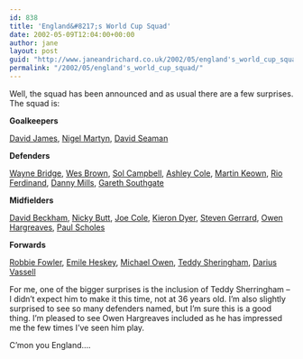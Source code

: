 ```yaml
---
id: 838
title: 'England&#8217;s World Cup Squad'
date: 2002-05-09T12:04:00+00:00
author: jane
layout: post
guid: "http://www.janeandrichard.co.uk/2002/05/england's_world_cup_squad"
permalink: "/2002/05/england's_world_cup_squad/"
---
```

Well, the squad has been announced and as usual there are a few surprises. The squad is:

**Goalkeepers**
  
[David James](http://news.bbc.co.uk/sport3/worldcup2002/hi/team_pages/england/squad/newsid_1937000/1937410.stm), [Nigel Martyn](http://news.bbc.co.uk/sport3/worldcup2002/hi/team_pages/england/squad/newsid_1937000/1937437.stm), [David Seaman](http://news.bbc.co.uk/sport3/worldcup2002/hi/team_pages/england/squad/newsid_1937000/1937320.stm)
  
**Defenders**
  
[Wayne Bridge](http://news.bbc.co.uk/sport3/worldcup2002/hi/team_pages/england/squad/newsid_1937000/1937462.stm), [Wes Brown](http://news.bbc.co.uk/sport3/worldcup2002/hi/team_pages/england/squad/newsid_1976000/1976960.stm), [Sol Campbell](http://news.bbc.co.uk/sport3/worldcup2002/hi/team_pages/england/squad/newsid_1939000/1939411.stm), [Ashley Cole](http://news.bbc.co.uk/sport3/worldcup2002/hi/team_pages/england/squad/newsid_1959000/1959220.stm), [Martin Keown](http://news.bbc.co.uk/sport3/worldcup2002/hi/team_pages/england/squad/newsid_1937000/1937513.stm), [Rio Ferdinand](http://news.bbc.co.uk/sport3/worldcup2002/hi/team_pages/england/squad/newsid_1901000/1901283.stm), [Danny Mills](http://news.bbc.co.uk/sport3/worldcup2002/hi/team_pages/england/squad/newsid_1937000/1937584.stm), [Gareth Southgate](http://news.bbc.co.uk/sport3/worldcup2002/hi/team_pages/england/squad/newsid_1937000/1937723.stm)
  
**Midfielders**
  
[David Beckham](http://news.bbc.co.uk/sport3/worldcup2002/hi/team_pages/england/squad/newsid_1901000/1901065.stm), [Nicky Butt](http://news.bbc.co.uk/sport3/worldcup2002/hi/team_pages/england/squad/newsid_1938000/1938174.stm), [Joe Cole](http://news.bbc.co.uk/sport3/worldcup2002/hi/team_pages/england/squad/newsid_1938000/1938051.stm), [Kieron Dyer](http://news.bbc.co.uk/sport3/worldcup2002/hi/team_pages/england/squad/newsid_1901000/1901369.stm), [Steven Gerrard](http://news.bbc.co.uk/sport3/worldcup2002/hi/team_pages/england/squad/newsid_1901000/1901341.stm), [Owen Hargreaves](http://news.bbc.co.uk/sport3/worldcup2002/hi/team_pages/england/squad/newsid_1938000/1938102.stm), [Paul Scholes](http://news.bbc.co.uk/sport3/worldcup2002/hi/team_pages/england/squad/newsid_1937000/1937758.stm)
  
**Forwards**
  
[Robbie Fowler](http://news.bbc.co.uk/sport3/worldcup2002/hi/team_pages/england/squad/newsid_1937000/1937815.stm), [Emile Heskey](http://news.bbc.co.uk/sport3/worldcup2002/hi/team_pages/england/squad/newsid_1939000/1939017.stm), [Michael Owen](http://news.bbc.co.uk/sport3/worldcup2002/hi/team_pages/england/squad/newsid_1901000/1901154.stm), [Teddy Sheringham](http://news.bbc.co.uk/sport3/worldcup2002/hi/team_pages/england/squad/newsid_1937000/1937885.stm), [Darius Vassell](http://news.bbc.co.uk/sport3/worldcup2002/hi/team_pages/england/squad/newsid_1937000/1937868.stm) 

For me, one of the bigger surprises is the inclusion of Teddy Sherringham &#8211; I didn&#8217;t expect him to make it this time, not at 36 years old. I&#8217;m also slightly surprised to see so many defenders named, but I&#8217;m sure this is a good thing. I&#8217;m pleased to see Owen Hargreaves included as he has impressed me the few times I&#8217;ve seen him play.

C&#8217;mon you England&#8230;.
